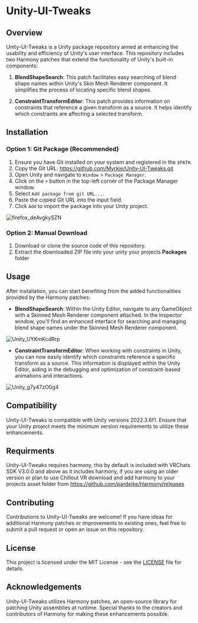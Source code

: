 # Unity-UI-Tweaks

## Overview
Unity-UI-Tweaks is a Unity package repository aimed at enhancing the usability and efficiency of Unity's user interface. This repository includes two Harmony patches that extend the functionality of Unity's built-in components:

1. **BlendShapeSearch**: This patch facilitates easy searching of blend shape names within Unity's Skin Mesh Renderer component. It simplifies the process of locating specific blend shapes.

2. **ConstraintTransformEditor**: This patch provides information on constraints that reference a given transform as a source. It helps identify which constraints are affecting a selected transform.

## Installation

### Option 1: Git Package (Recommended)
1. Ensure you have Git installed on your system and registered in the `$PATH`.
2. Copy the Git URL: https://github.com/Myrkie/Unity-UI-Tweaks.git
3. Open Unity and navigate to `Window` > `Package Manager`.
4. Click on the `+` button in the top-left corner of the Package Manager window.
5. Select `Add package from git URL...`.
6. Paste the copied Git URL into the input field.
7. Click `Add` to import the package into your Unity project.

![firefox_deAvgkySZN](https://github.com/Myrkie/Unity-UI-Tweaks/assets/20288698/172df39f-6044-4276-aa1c-10fb1cded7cf)


### Option 2: Manual Download
1. Download or clone the source code of this repository.
2. Extract the downloaded ZIP file into your unity your projects **Packages** folder


## Usage
After installation, you can start benefiting from the added functionalities provided by the Harmony patches:

- **BlendShapeSearch**: Within the Unity Editor, navigate to any GameObject with a Skinned Mesh Renderer component attached. In the Inspector window, you'll find an enhanced interface for searching and managing blend shape names under the Skinned Mesh Renderer component.

![Unity_UYKmKcdRrp](https://github.com/Myrkie/Unity-UI-Tweaks/assets/20288698/dedb23e8-fa8e-4833-96c3-2eed854f9406)



- **ConstraintTransformEditor**: When working with constraints in Unity, you can now easily identify which constraints reference a specific transform as a source. This information is displayed within the Unity Editor, aiding in the debugging and optimization of constraint-based animations and interactions.

![Unity_g7y47zO0g4](https://github.com/Myrkie/Unity-UI-Tweaks/assets/20288698/6df1769a-83b0-44e1-95ec-58fb8ec6914c)

## Compatibility
Unity-UI-Tweaks is compatible with Unity versions 2022.3.6f1. Ensure that your Unity project meets the minimum version requirements to utilize these enhancements.

## Requirments
Unity-UI-Tweaks requires harmony, this by default is included with VRChats SDK V3.0.0 and above as it includes harmony, if you are using an older version or plan to use Chillout VR download and add harmony to your projects asset folder from https://github.com/pardeike/Harmony/releases

## Contributing
Contributions to Unity-UI-Tweaks are welcome! If you have ideas for additional Harmony patches or improvements to existing ones, feel free to submit a pull request or open an issue on this repository.

## License
This project is licensed under the MIT License - see the [LICENSE](LICENSE) file for details.

## Acknowledgements
Unity-UI-Tweaks utilizes Harmony patches, an open-source library for patching Unity assemblies at runtime. Special thanks to the creators and contributors of Harmony for making these enhancements possible.
